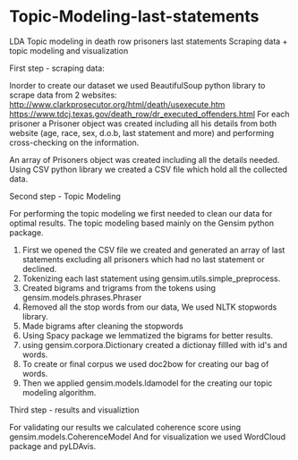 # Topic-Modeling-last-statements
LDA Topic modeling in death row prisoners last statements
Scraping data + topic modeling and visualization

First step - scraping data:

Inorder to create our dataset we used BeautifulSoup python library to scrape data from 2 websites:
http://www.clarkprosecutor.org/html/death/usexecute.htm
https://www.tdcj.texas.gov/death_row/dr_executed_offenders.html
For each prisoner a Prisoner object was created including all his details from both website (age, race, sex, d.o.b, last statement and more) and performing cross-checking on the information.

An array of Prisoners object was created including all the details needed.
Using CSV python library we created a CSV file which hold all the collected data.

Second step - Topic Modeling

For performing the topic modeling we first needed to clean our data for optimal results.
The topic modeling based mainly on the Gensim python package.
1. First we opened the CSV file we created and generated an array of last statements excluding all prisoners which had no last statement or declined.
2. Tokenizing each last statement using gensim.utils.simple_preprocess.
3. Created bigrams and trigrams from the tokens using gensim.models.phrases.Phraser
4. Removed all the stop words from our data, We used NLTK stopwords library.
5. Made bigrams after cleaning the stopwords
6. Using Spacy package we lemmatized the bigrams for better results.
7. using gensim.corpora.Dictionary created a dictionay fillled with id's and words.
8. To create or final corpus we used doc2bow for creating our bag of words.
9. Then we applied gensim.models.ldamodel for the creating our topic modeling algorithm.

Third step - results and visualiztion

For validating our results we calculated coherence score using gensim.models.CoherenceModel
And for visualization we used WordCloud package and pyLDAvis.



